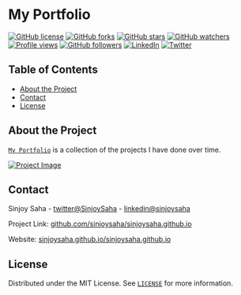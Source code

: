 # My Portfolio

[![GitHub license](https://img.shields.io/github/license/sinjoysaha/sinjoysaha.github.io.svg)](https://github.com/sinjoysaha/sinjoysaha.github.io/blob/master/LICENSE)
[![GitHub forks](https://img.shields.io/github/forks/sinjoysaha/sinjoysaha.github.io.svg)](https://GitHub.com/sinjoysaha/sinjoysaha.github.io/network/)
[![GitHub stars](https://img.shields.io/github/stars/sinjoysaha/sinjoysaha.github.io.svg)](https://GitHub.com/sinjoysaha/sinjoysaha.github.io/stargazers/)
[![GitHub watchers](https://img.shields.io/github/watchers/sinjoysaha/sinjoysaha.github.io.svg)](https://GitHub.com/sinjoysaha/sinjoysaha.github.io/watchers/)
[![Profile views](https://gpvc.arturio.dev/sinjoysaha)](https://GitHub.com/sinjoysaha/)
[![GitHub followers](https://img.shields.io/github/followers/sinjoysaha.svg)](https://github.com/sinjoysaha?tab=followers)
[![LinkedIn](https://img.shields.io/badge/-LinkedIn-black.svg?style=flat-square&logo=linkedin&color=545454)](https://linkedin.com/in/sinjoysaha)
[![Twitter](https://img.shields.io/badge/-Twitter-blue.svg?style=flat-square&logo=twitter&color=b3e0ff)](https://twitter.com/SinjoySaha)

## Table of Contents

* [About the Project](#about-the-project)
* [Contact](#contact)
* [License](#license)

## About the Project

[`My Portfolio`](https://sinjoysaha.github.io/) is a collection of the projects I have done over time.

[![Project Image](docs/images/projectimage.png)](https://sinjoysaha.github.io/)

## Contact

Sinjoy Saha - [twitter@SinjoySaha](https://twitter.com/SinjoySaha)
            - [linkedin@sinjoysaha](https://linkedin.com/in/sinjoysaha)

Project Link: [github.com/sinjoysaha/sinjoysaha.github.io](https://github.com/sinjoysaha/sinjoysaha.github.io)

Website: [sinjoysaha.github.io/sinjoysaha.github.io](https://sinjoysaha.github.io/)

## License

Distributed under the MIT License. See [`LICENSE`](https://github.com/sinjoysaha/sinjoysaha.github.io/blob/master/LICENSE) for more information.
